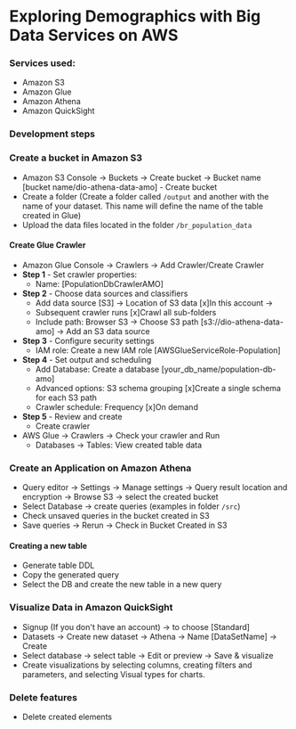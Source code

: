 # Exploring Demographics with Big Data Services on AWS

### Services used:
 - Amazon S3
 - Amazon Glue
 - Amazon Athena
 - Amazon QuickSight

### Development steps

### Create a bucket in Amazon S3

- Amazon S3 Console -> Buckets -> Create bucket -> Bucket name [bucket name/dio-athena-data-amo] - Create bucket
- Create a folder (Create a folder called ```/output``` and another with the name of your dataset. This name will define the name of the table created in Glue)
- Upload the data files located in the folder ```/br_population_data```

#### Create Glue Crawler

- Amazon Glue Console -> Crawlers -> Add Crawler/Create Crawler
 - **Step 1** - Set crawler properties:
   - Name: [PopulationDbCrawlerAMO]
 - **Step 2** - Choose data sources and classifiers
   - Add data source [S3] -> Location of S3 data [x]In this account ->
   - Subsequent crawler runs [x]Crawl all sub-folders
   - Include path: Browser S3 -> Choose S3 path [s3://dio-athena-data-amo] -> Add an S3 data source
 - **Step 3** - Configure security settings
   - IAM role: Create a new IAM role [AWSGlueServiceRole-Population]
 - **Step 4** - Set output and scheduling
   - Add Database: Create a database [your_db_name/population-db-amo]
   - Advanced options: S3 schema grouping [x]Create a single schema for each S3 path
   - Crawler schedule: Frequency [x]On demand
 - **Step 5** - Review and create
   - Create crawler
 - AWS Glue -> Crawlers -> Check your crawler and Run
   - Databases -> Tables: View created table data

### Create an Application on Amazon Athena

- Query editor -> Settings -> Manage settings -> Query result location and encryption -> Browse S3 -> select the created bucket
- Select Database -> create queries (examples in folder ```/src```)
- Check unsaved queries in the bucket created in S3
- Save queries -> Rerun -> Check in Bucket Created in S3

#### Creating a new table

- Generate table DDL
- Copy the generated query
- Select the DB and create the new table in a new query

### Visualize Data in Amazon QuickSight

- Signup (If you don't have an account) -> to choose [Standard]
- Datasets -> Create new dataset -> Athena -> Name [DataSetName] -> Create
- Select database -> select table -> Edit or preview -> Save & visualize
- Create visualizations by selecting columns, creating filters and parameters, and selecting Visual types for charts.

### Delete features
 - Delete created elements

